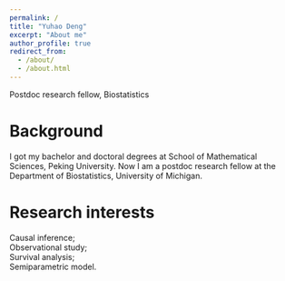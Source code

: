 ```yaml
---
permalink: /
title: "Yuhao Deng"
excerpt: "About me"
author_profile: true
redirect_from: 
  - /about/
  - /about.html
---
```


Postdoc research fellow, Biostatistics

Background
======
I got my bachelor and doctoral degrees at School of Mathematical Sciences, Peking University. Now I am a postdoc research fellow at the Department of Biostatistics, University of Michigan.

Research interests
======
Causal inference; <br />
Observational study; <br />
Survival analysis; <br />
Semiparametric model.

